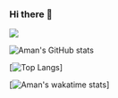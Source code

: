 ### Hi there 👋

![](https://komarev.com/ghpvc/?username=harshaman&color=brightgreen)

![Aman's GitHub stats](https://github-readme-stats.vercel.app/api?username=harshaman&show_icons=true&theme=tokyonight)

[![Top Langs](https://github-readme-stats.vercel.app/api/top-langs/?username=harshaman&layout=compact&theme=tokyonight)]

[![Aman's wakatime stats](https://github-readme-stats.vercel.app/api/wakatime?username=harshaman&theme=tokyonight)]

<!--
**harshaman/harshaman** is a ✨ _special_ ✨ repository because its `README.md` (this file) appears on your GitHub profile.

Here are some ideas to get you started:

- 🔭 I’m currently working on ...
- 🌱 I’m currently learning ...
- 👯 I’m looking to collaborate on ...
- 🤔 I’m looking for help with ...
- 💬 Ask me about ...
- 📫 How to reach me: ...
- 😄 Pronouns: ...
- ⚡ Fun fact: ...
-->
